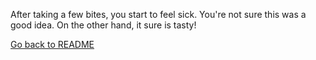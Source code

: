 After taking a few bites, you start to feel sick.  You're not sure this was a
good idea.  On the other hand, it sure is tasty!

[Go back to README](../../README.md)
